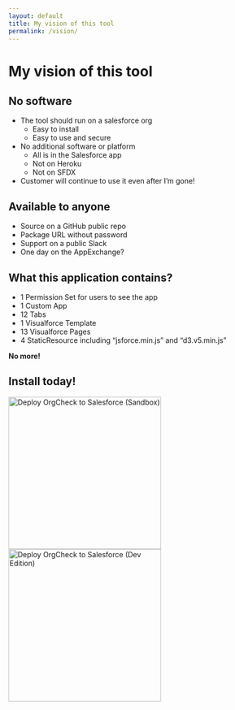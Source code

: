 ```yaml
---
layout: default
title: My vision of this tool
permalink: /vision/
---
```


# My vision of this tool

## No software
- The tool should run on a salesforce org
  - Easy to install
  - Easy to use and secure
- No additional software or platform 
  - All is in the Salesforce app
  - Not on Heroku 
  - Not on SFDX
- Customer will continue to use it even after I’m gone!

## Available to anyone
- Source on a GitHub public repo
- Package URL without password
- Support on a public Slack
- One day on the AppExchange?

## What this application contains?
- 1 Permission Set for users to see the app
- 1 Custom App
- 12 Tabs
- 1 Visualforce Template
- 13 Visualforce Pages
- 4 StaticResource including “jsforce.min.js” and “d3.v5.min.js”

**No more!**

## Install today!
<a href="https://sfdc.co/OrgCheck-Install-1_9-SDB"><img width="300" src="../assets/pngs/Install-SDBX.png" alt="Deploy OrgCheck to Salesforce (Sandbox)"></a><br />
<a href="https://sfdc.co/OrgCheck-Install-1_9-DevOrg"><img width="300" src="../assets/pngs/Install-DevEdition.png" alt="Deploy OrgCheck to Salesforce (Dev Edition)"></a><br />

